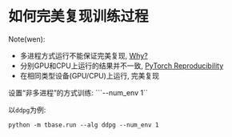 # 如何完美复现训练过程

Note(wen):
- 多进程方式运行不能保证完美复现, [Why?](https://github.com/iminders/tbase/issues/2)
- 分别GPU和CPU上运行的结果并不一致, [PyTorch Reproducibility](https://pytorch.org/docs/stable/notes/randomness.html)
- 在相同类型设备(GPU/CPU)上运行, 完美复现

设置“非多进程”的方式训练: ```--num_env 1``

以`ddpg`为例:
```
python -m tbase.run --alg ddpg --num_env 1
```
